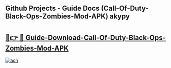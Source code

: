 ## Github Projects - Guide Docs (Call-Of-Duty-Black-Ops-Zombies-Mod-APK) akypy

# <h2><a href="https://apkcomod.com?title=Call-Of-Duty-Black-Ops-Zombies-Mod-APK">🔗👉 🔴 Guide-Download-Call-Of-Duty-Black-Ops-Zombies-Mod-APK </a></h2>

[![acn](https://github.com/user-attachments/assets/0f9c940e-d8b0-45ae-aac7-cd30a18b3e1c)](https://apkcomod.com?title=Call-Of-Duty-Black-Ops-Zombies-Mod-APK)
